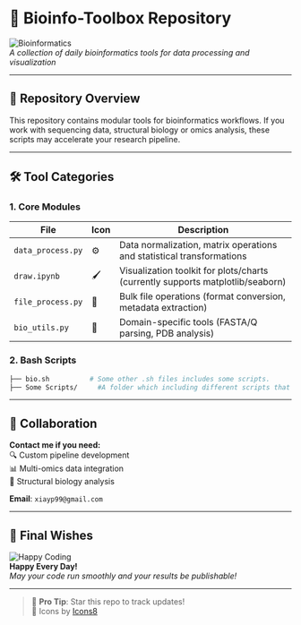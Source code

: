 # 🔬 Bioinfo-Toolbox Repository 

![Bioinformatics](https://img.icons8.com/color/96/000000/dna-helix.png)  
*A collection of daily bioinformatics tools for data processing and visualization*

---

## 📂 Repository Overview  
This repository contains modular tools for bioinformatics workflows. If you work with sequencing data, structural biology or omics analysis, these scripts may accelerate your research pipeline.

---

## 🛠️ Tool Categories

### 1. **Core Modules**
| File | Icon | Description |
|------|------|-------------|
| `data_process.py` | ⚙️ | Data normalization, matrix operations and statistical transformations |
| `draw.ipynb` | 🖌️ | Visualization toolkit for plots/charts (currently supports matplotlib/seaborn) |
| `file_process.py` | 📁 | Bulk file operations (format conversion, metadata extraction) |
| `bio_utils.py` | 🧬 | Domain-specific tools (FASTA/Q parsing, PDB analysis) |

### 2. **Bash Scripts**
```bash
├── bio.sh          # Some other .sh files includes some scripts.
├── Some Scripts/     #A folder which including different scripts that can realize different functions.
```

---

## 🤝 Collaboration

**Contact me if you need:**  
🔍 Custom pipeline development  
📊 Multi-omics data integration  
🧪 Structural biology analysis  

**Email**: `xiayp99@gmail.com`  
<!-- **WeChat**: (Add via email request)   -->

---

## 🎉 Final Wishes  

![Happy Coding](https://img.icons8.com/fluency/96/000000/experiment--v1.png)  
**Happy Every Day!**  
*May your code run smoothly and your results be publishable!*  

---

> 🌟 **Pro Tip**: Star this repo to track updates!  
> 🔗 Icons by [Icons8](https://icons8.com)